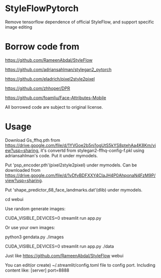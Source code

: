 # StyleFlowPytorch
Remove tensorflow dependence of official StyleFlow, and support specific image editing

# Borrow code from
https://github.com/RameenAbdal/StyleFlow

https://github.com/adriansahlman/stylegan2_pytorch

https://github.com/eladrich/pixel2style2pixel

https://github.com/zhhoper/DPR

https://github.com/foamliu/Face-Attributes-Mobile

All borrowed code are subject to original license.

# Usage
Download Gs_ffhq.pth from https://drive.google.com/file/d/1YVGoe2b5nj1ogUtS5kYS8ptehAa4K8Km/view?usp=sharing, it's convertd from stylegan2-ffhq-config-f.pkl using adriansahlman's code. Put it under mymodels.

Put 'psp_encoder.pth'(pixel2style2pixel) under mymodels. Can be downloaded from https://drive.google.com/file/d/1vDfvBDFXXY4CIaJH4P0AhponaN4FzM9P/view?usp=sharing.

Put 'shape_predictor_68_face_landmarks.dat'(dlib) under mymodels.

cd webui

Use random generate images:

CUDA_VISIBLE_DEVICES=0 streamlit run app.py

Or use your own images:

python3 gendata.py ./images

CUDA_VISIBLE_DEVICES=0 streamlit run app.py ./data

Just like https://github.com/RameenAbdal/StyleFlow webui

You can edit(or create) ~/.streamlit/config.toml  file to config port. Including content like:
[server]
port=8888

